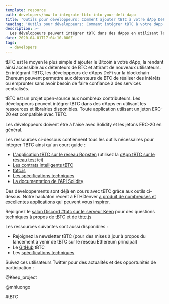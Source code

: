 ```yaml
---
template: resource
path: developers/how-to-integrate-tbtc-into-your-defi-dapp
title: 'Outils pour développeurs: Comment ajouter tBTC à votre dApp DeFi'
heading: 'Outils pour développeurs: Comment intégrer tBTC à votre dApp DeFi'
description: >-
  Les développeurs peuvent intégrer tBTC dans des dApps en utilisant les ressources et librairies disponibles. Toute application utilisant un jeton ERC-20 est compatible avec TBTC. Ce guide regroupe l'ensemble des ressources et outils nécessaire. 
date: 2020-04-01T17:04:10.000Z
tags:
  - developers
---
```

tBTC est le moyen le plus simple d'ajouter le Bitcoin à votre dApp, la rendant ainsi accessible aux détenteurs de BTC et attirant de nouveaux utilisateurs. En intégrant TBTC, les développeurs de dApps DeFi sur la blockchain Ehereum peuvent permettre aux détenteurs de BTC de réaliser des intérêts ou emprunter sans avoir besoin de faire confiance à des services centralisés.

tBTC est un projet open-source aux nombreux contributeurs. Les développeurs peuvent intégrer tBTC dans des dApps en utilisant les ressources et librairies disponibles. Toute application utilisant un jeton ERC-20 est compatible avec TBTC. 

Les développeurs doivent être à l'aise avec Solidity et les jetons ERC-20 en général. 

Les ressources ci-dessous contiennent tous les outils nécessaires pour intégrer TBTC ainsi qu'un court guide :

- [L'application tBTC sur le réseau Ropsten](https://github.com/keep-network/tbtc-dapp) (utilisez la [dApp tBTC sur le réseau test](https://dapp.test.tbtc.network/) ici)
- [Les contrats intelligents tBTC](https://github.com/keep-network/tbtc)
- [tbtc.js](https://github.com/keep-network/tbtc.js)
- [Les spécifications techniques](http://docs.keep.network/tbtc/)
- [La documentation de l'API Solidity](http://docs.keep.network/tbtc/solidity/)

Des développements sont déjà en cours avec tBTC grâce aux outils ci-dessus. Notre hackaton récent à ETHDenver [a produit de nombreuses et excellentes applications](https://blog.keep.network/bitcoin-earn-wins-ethdenver-tbtc-hackathon-prize-5233ce805468) qui peuvent vous inspirer.

Rejoignez le [salon Discord #tbtc sur le serveur Keep](https://discord.gg/wYezN7v) pour des questions techniques à propos de tBTC et de [tbtc.js](https://tbtc.network/news/2020-02-14-announcing-tbtc-js)

Les ressources suivantes sont aussi disponibles :

- Rejoignez la newsletter tBTC (pour des mises à jour à propos du lancement à venir de tBTC sur le réseau Ethereum principal)
- Le [GitHub](https://github.com/keep-network/tbtc) tBTC
- Les [spécifications techniques](http://docs.keep.network/tbtc/index.pdf)

Suivez ces utilisateurs Twitter pour des actualités et des opportunités de participation :

@Keep\_project

@mhluongo

\#tBTC
